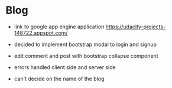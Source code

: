 # Blog

 * link to google app engine application https://udacity-projects-148722.appspot.com/

 * decided to implement bootstrap modal to login and signup

 * edit comment and post with bootstrap collapse component

 * errors handled client side and server side

 * can't decide on the name of the blog

